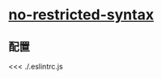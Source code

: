 # [no-restricted-syntax](https://eslint.org/docs/rules/no-restricted-syntax)

## 配置

<<< ./.eslintrc.js

